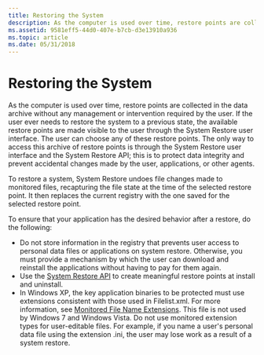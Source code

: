 ```yaml
---
title: Restoring the System
description: As the computer is used over time, restore points are collected in the data archive without any management or intervention required by the user.
ms.assetid: 9581eff5-44d0-407e-b7cb-d3e13910a936
ms.topic: article
ms.date: 05/31/2018
---
```


# Restoring the System

As the computer is used over time, restore points are collected in the data archive without any management or intervention required by the user. If the user ever needs to restore the system to a previous state, the available restore points are made visible to the user through the System Restore user interface. The user can choose any of these restore points. The only way to access this archive of restore points is through the System Restore user interface and the System Restore API; this is to protect data integrity and prevent accidental changes made by the user, applications, or other agents.

To restore a system, System Restore undoes file changes made to monitored files, recapturing the file state at the time of the selected restore point. It then replaces the current registry with the one saved for the selected restore point.

To ensure that your application has the desired behavior after a restore, do the following:

-   Do not store information in the registry that prevents user access to personal data files or applications on system restore. Otherwise, you must provide a mechanism by which the user can download and reinstall the applications without having to pay for them again.
-   Use the [System Restore API](system-restore-api.md) to create meaningful restore points at install and uninstall.
-   In Windows XP, the key application binaries to be protected must use extensions consistent with those used in Filelist.xml. For more information, see [Monitored File Name Extensions](monitored-file-extensions.md). This file is not used by Windows 7 and Windows Vista. Do not use monitored extension types for user-editable files. For example, if you name a user's personal data file using the extension .ini, the user may lose work as a result of a system restore.

 

 




